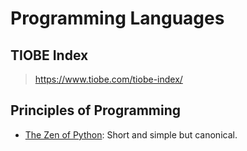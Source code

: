 # Programming Languages

## TIOBE Index

> <https://www.tiobe.com/tiobe-index/>

## Principles of Programming

- [The Zen of Python](python/pep/0020_the_zen_of_python.md):
  Short and simple but canonical.
